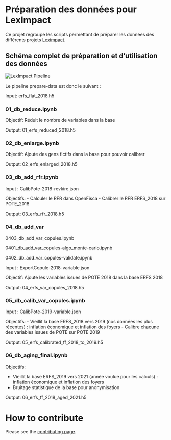 # Préparation des données pour LexImpact

<!-- WARNING: THIS FILE WAS AUTOGENERATED! DO NOT EDIT! -->

Ce projet regroupe les scripts permettant de préparer les données des
différents projets [Leximpact](https://leximpact.an.fr).

## Schéma complet de préparation et d’utilisation des données

![LexImpact Pipeline](schemas/leximpact_pipeline.png)

Le pipeline prepare-data est donc le suivant :

Input: erfs_flat_2018.h5

### 01_db_reduce.ipynb

Objectif: Réduit le nombre de variables dans la base

Output: 01_erfs_reduced_2018.h5

### 02_db_enlarge.ipynb

Objectif: Ajoute des gens fictifs dans la base pour pouvoir calibrer

Output: 02_erfs_enlarged_2018.h5

### 03_db_add_rfr.ipynb

Input : CalibPote-2018-revkire.json

Objectifs: - Calculer le RFR dans OpenFisca - Calibrer le RFR ERFS_2018
sur POTE_2018

Output: 03_erfs_rfr_2018.h5

### 04_db_add_var

0403_db_add_var_copules.ipynb

0401_db_add_var_copules-algo_monte-carlo.ipynb

0402_db_add_var_copules-validate.ipynb

Input : ExportCopule-2018-variable.json

Objectif: Ajoute les variables issues de POTE 2018 dans la base ERFS
2018

Output: 04_erfs_var_copules_2018.h5

### 05_db_calib_var_copules.ipynb

Input : CalibPote-2019-variable.json

Objectifs: - Vieillit la base ERFS_2018 vers 2019 (nos données les plus
récentes) : inflation économique et inflation des foyers - Calibre
chacune des variables issues de POTE sur POTE 2019

Output: 05_erfs_calibrated_ff_2018_to_2019.h5

### 06_db_aging_final.ipynb

Objectifs:

- Vieillit la base ERFS_2019 vers 2021 (année voulue pour les calculs) :
  inflation économique et inflation des foyers
- Bruitage statistique de la base pour anonymisation

Output: 06_erfs_ff_2018_aged_2021.h5

# How to contribute

Please see the [contributing
page](https://documentation.leximpact.dev/leximpact_prepare_data/contributing).
